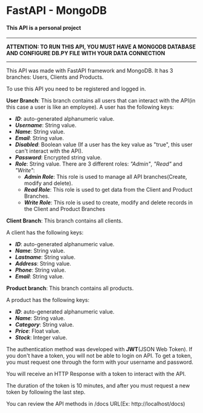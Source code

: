 # FastAPI  - MongoDB


#### This API is a personal project

------------

**ATTENTION: TO RUN THIS API, YOU MUST HAVE A MONGODB DATABASE AND CONFIGURE DB.PY FILE WITH YOUR DATA CONNECTION**

------------



This API was made with FastAPI framework and MongoDB. It has 3 branches: Users, Clients and Products.

To use this API you need to be registered and logged in.

**User Branch**: This branch contains all users that can interact with the API(in this case a user is like an employee).
A user has the following keys:


- ***ID***:  auto-generated alphanumeric value.
- ***Username***: String value.
- ***Name***: String value.
- ***Email***: String value.
- ***Disabled***: Boolean value (If a user has the key value as "true", this user can't interact with the API).
- ***Password***: Encrypted string value.
- ***Role***: String value. There are 3 different roles: *"Admin"*, *"Read"* and *"Write"*:
	- ***Admin Role***: This role is used to manage all API branches(Create, modify and delete).
	- ***Read Role***: This role is used to get data from the Client and Product Branches.
	- ***Write Role***: This role is used to create, modify and delete records in the Client and Product Branches

**Client Branch**: This branch contains all clients.

A client has the following keys:


- ***ID***:  auto-generated alphanumeric value.
- ***Name***: String value.
- ***Lastname***: String value.
- ***Address***: String value.
- ***Phone***: String value.
- ***Email***: String value.

**Product branch**: This branch contains all products.

A product has the following keys:

- ***ID***:  auto-generated alphanumeric value.
- ***Name***: String value.
- ***Category***: String value.
- ***Price***: Float value.
- ***Stock***: Integer value.


The authentication method was developed with **JWT**(JSON Web Token). If you don't have a token, you will not be able to login on API.
To get a token, you must request one through the form with your username and password.


You will receive an HTTP Response with a token to interact with the API.

The duration of the token is 10 minutes, and after you must request a new token by following the last step.

 You can review the API methods in  /docs URL(Ex: http://localhost/docs)
